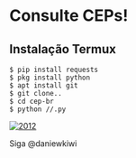 # Consulte CEPs!

## Instalação Termux 

`$ pip install requests`
<br>
`$ pkg install python `
<br>
`$ apt install git`
<br>
`$ git clone..`
<br>
`$ cd cep-br`
<br>
`$ python //.py`


<a href="https://ibb.co/zFk3jvS"><img src="https://i.ibb.co/r3WBTrZ/2012.jpg" alt="2012" border="0"></a>
<p> Siga @daniewkiwi </p>
